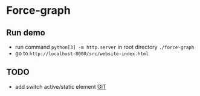 Force-graph
===========
Run demo
--------
- run command `python[3] -m http.server` in root directory `./force-graph`
- go to `http://localhost:8000/src/website-index.html`

TODO
----
- add switch active/static element
[GIT](https://github.com/vasturiano/react-force-graph/tree/master)

